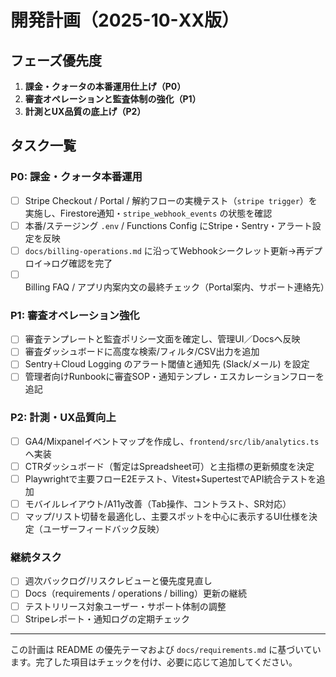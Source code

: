 # 開発計画（2025-10-XX版）

## フェーズ優先度
1. **課金・クォータの本番運用仕上げ（P0）**
2. **審査オペレーションと監査体制の強化（P1）**
3. **計測とUX品質の底上げ（P2）**

## タスク一覧

### P0: 課金・クォータ本番運用
- [ ] Stripe Checkout / Portal / 解約フローの実機テスト（`stripe trigger`）を実施し、Firestore通知・`stripe_webhook_events` の状態を確認
- [ ] 本番/ステージング `.env` / Functions Config にStripe・Sentry・アラート設定を反映
- [ ] `docs/billing-operations.md` に沿ってWebhookシークレット更新→再デプロイ→ログ確認を完了
- [ ] Billing FAQ / アプリ内案内文の最終チェック（Portal案内、サポート連絡先）

### P1: 審査オペレーション強化
- [ ] 審査テンプレートと監査ポリシー文面を確定し、管理UI／Docsへ反映
- [ ] 審査ダッシュボードに高度な検索/フィルタ/CSV出力を追加
- [ ] Sentry＋Cloud Logging のアラート閾値と通知先 (Slack/メール) を設定
- [ ] 管理者向けRunbookに審査SOP・通知テンプレ・エスカレーションフローを追記

### P2: 計測・UX品質向上
- [ ] GA4/Mixpanelイベントマップを作成し、`frontend/src/lib/analytics.ts` へ実装
- [ ] CTRダッシュボード（暫定はSpreadsheet可）と主指標の更新頻度を決定
- [ ] Playwrightで主要フローE2Eテスト、Vitest+SupertestでAPI統合テストを追加
- [ ] モバイルレイアウト/A11y改善（Tab操作、コントラスト、SR対応）
- [ ] マップ/リスト切替を最適化し、主要スポットを中心に表示するUI仕様を決定（ユーザーフィードバック反映）

### 継続タスク
- [ ] 週次バックログ/リスクレビューと優先度見直し
- [ ] Docs（requirements / operations / billing）更新の継続
- [ ] テストリリース対象ユーザー・サポート体制の調整
- [ ] Stripeレポート・通知ログの定期チェック

---
この計画は README の優先テーマおよび `docs/requirements.md` に基づいています。完了した項目はチェックを付け、必要に応じて追加してください。
